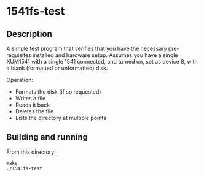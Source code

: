 # 1541fs-test

## Description

A simple test program that verifies that you have the necessary pre-requisites installed and hardware setup.  Assumes you have a single XUM1541 with a single 1541 connected, and turned on, set as device 8, with a blank (formatted or unformatted) disk.

Operation:
* Formats the disk (if so requested)
* Writes a file
* Reads it back
* Deletes the file
* Lists the directory at multiple points

## Building and running

From this directory:

```
make
./1541fs-test
```